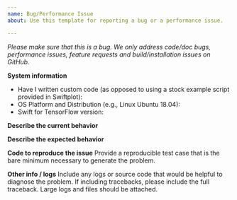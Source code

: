 ```yaml
---
name: Bug/Performance Issue
about: Use this template for reporting a bug or a performance issue.

---
```


<em>Please make sure that this is a bug. We only address code/doc bugs, performance issues, feature requests and build/installation issues on GitHub.</em>

**System information**
- Have I written custom code (as opposed to using a stock example script provided in Swiftplot):
- OS Platform and Distribution (e.g., Linux Ubuntu 18.04):
- Swift for TensorFlow version:


**Describe the current behavior**

**Describe the expected behavior**

**Code to reproduce the issue**
Provide a reproducible test case that is the bare minimum necessary to generate the problem.

**Other info / logs**
Include any logs or source code that would be helpful to diagnose the problem. If including tracebacks, please include the full traceback. Large logs and files should be attached.
